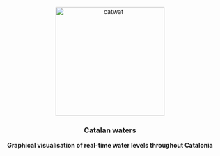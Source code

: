 <p align="center">
  <img src="https://github.com/aleixfortm/catalan-waters/assets/95043218/a367a12c-f751-4971-9f97-5598e7dc3a8f" alt="catwat" width="250" height="auto">
</p>

###  **<p align="center">Catalan waters</p>**
<p align="center"><strong>Graphical visualisation of real-time water levels throughout Catalonia</strong>
